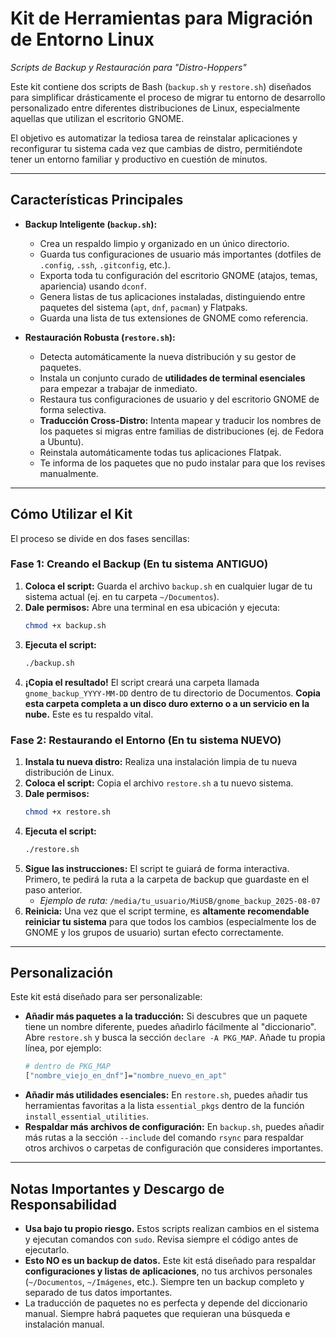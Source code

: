 # Kit de Herramientas para Migración de Entorno Linux
*Scripts de Backup y Restauración para "Distro-Hoppers"*

Este kit contiene dos scripts de Bash (`backup.sh` y `restore.sh`) diseñados para simplificar drásticamente el proceso de migrar tu entorno de desarrollo personalizado entre diferentes distribuciones de Linux, especialmente aquellas que utilizan el escritorio GNOME.

El objetivo es automatizar la tediosa tarea de reinstalar aplicaciones y reconfigurar tu sistema cada vez que cambias de distro, permitiéndote tener un entorno familiar y productivo en cuestión de minutos.

---

## Características Principales

*   **Backup Inteligente (`backup.sh`):**
    *   Crea un respaldo limpio y organizado en un único directorio.
    *   Guarda tus configuraciones de usuario más importantes (dotfiles de `.config`, `.ssh`, `.gitconfig`, etc.).
    *   Exporta toda tu configuración del escritorio GNOME (atajos, temas, apariencia) usando `dconf`.
    *   Genera listas de tus aplicaciones instaladas, distinguiendo entre paquetes del sistema (`apt`, `dnf`, `pacman`) y Flatpaks.
    *   Guarda una lista de tus extensiones de GNOME como referencia.

*   **Restauración Robusta (`restore.sh`):**
    *   Detecta automáticamente la nueva distribución y su gestor de paquetes.
    *   Instala un conjunto curado de **utilidades de terminal esenciales** para empezar a trabajar de inmediato.
    *   Restaura tus configuraciones de usuario y del escritorio GNOME de forma selectiva.
    *   **Traducción Cross-Distro:** Intenta mapear y traducir los nombres de los paquetes si migras entre familias de distribuciones (ej. de Fedora a Ubuntu).
    *   Reinstala automáticamente todas tus aplicaciones Flatpak.
    *   Te informa de los paquetes que no pudo instalar para que los revises manualmente.

---

## Cómo Utilizar el Kit

El proceso se divide en dos fases sencillas:

### Fase 1: Creando el Backup (En tu sistema ANTIGUO)

1.  **Coloca el script:** Guarda el archivo `backup.sh` en cualquier lugar de tu sistema actual (ej. en tu carpeta `~/Documentos`).
2.  **Dale permisos:** Abre una terminal en esa ubicación y ejecuta:
    ```bash
    chmod +x backup.sh
    ```
3.  **Ejecuta el script:**
    ```bash
    ./backup.sh
    ```
4.  **¡Copia el resultado!** El script creará una carpeta llamada `gnome_backup_YYYY-MM-DD` dentro de tu directorio de Documentos. **Copia esta carpeta completa a un disco duro externo o a un servicio en la nube.** Este es tu respaldo vital.

### Fase 2: Restaurando el Entorno (En tu sistema NUEVO)

1.  **Instala tu nueva distro:** Realiza una instalación limpia de tu nueva distribución de Linux.
2.  **Coloca el script:** Copia el archivo `restore.sh` a tu nuevo sistema.
3.  **Dale permisos:**
    ```bash
    chmod +x restore.sh
    ```
4.  **Ejecuta el script:**
    ```bash
    ./restore.sh
    ```
5.  **Sigue las instrucciones:** El script te guiará de forma interactiva. Primero, te pedirá la ruta a la carpeta de backup que guardaste en el paso anterior.
    *   *Ejemplo de ruta:* `/media/tu_usuario/MiUSB/gnome_backup_2025-08-07`
6.  **Reinicia:** Una vez que el script termine, es **altamente recomendable reiniciar tu sistema** para que todos los cambios (especialmente los de GNOME y los grupos de usuario) surtan efecto correctamente.

---

## Personalización

Este kit está diseñado para ser personalizable:

*   **Añadir más paquetes a la traducción:** Si descubres que un paquete tiene un nombre diferente, puedes añadirlo fácilmente al "diccionario". Abre `restore.sh` y busca la sección `declare -A PKG_MAP`. Añade tu propia línea, por ejemplo:
    ```bash
    # dentro de PKG_MAP
    ["nombre_viejo_en_dnf"]="nombre_nuevo_en_apt"
    ```
*   **Añadir más utilidades esenciales:** En `restore.sh`, puedes añadir tus herramientas favoritas a la lista `essential_pkgs` dentro de la función `install_essential_utilities`.
*   **Respaldar más archivos de configuración:** En `backup.sh`, puedes añadir más rutas a la sección `--include` del comando `rsync` para respaldar otros archivos o carpetas de configuración que consideres importantes.

---

## Notas Importantes y Descargo de Responsabilidad

*   **Usa bajo tu propio riesgo.** Estos scripts realizan cambios en el sistema y ejecutan comandos con `sudo`. Revisa siempre el código antes de ejecutarlo.
*   **Esto NO es un backup de datos.** Este kit está diseñado para respaldar **configuraciones y listas de aplicaciones**, no tus archivos personales (`~/Documentos`, `~/Imágenes`, etc.). Siempre ten un backup completo y separado de tus datos importantes.
*   La traducción de paquetes no es perfecta y depende del diccionario manual. Siempre habrá paquetes que requieran una búsqueda e instalación manual.